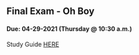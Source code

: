 ## Final Exam - Oh Boy
#### Due: 04-29-2021 (Thursday @ 10:30 a.m.)

Study Guide [HERE](3013_Algorithms_Exams_final_study_guide.pdf)